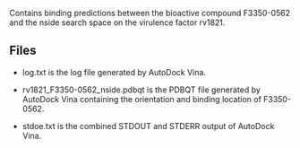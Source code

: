 Contains binding predictions between the bioactive compound F3350-0562 and the nside search space on the virulence factor rv1821.

## Files

- log.txt is the log file generated by AutoDock Vina.

- rv1821_F3350-0562_nside.pdbqt is the PDBQT file generated by AutoDock Vina containing the orientation and binding location of F3350-0562.

- stdoe.txt is the combined STDOUT and STDERR output of AutoDock Vina.

